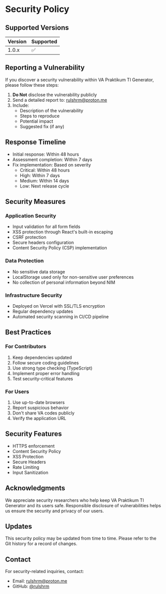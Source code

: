 # Security Policy

## Supported Versions

| Version | Supported          |
| ------- | ------------------ |
| 1.0.x   | :white_check_mark: |

## Reporting a Vulnerability

If you discover a security vulnerability within VA Praktikum TI Generator, please follow these steps:

1. **Do Not** disclose the vulnerability publicly
2. Send a detailed report to: rulshrm@proton.me
3. Include:
   - Description of the vulnerability
   - Steps to reproduce
   - Potential impact
   - Suggested fix (if any)

## Response Timeline

- Initial response: Within 48 hours
- Assessment completion: Within 7 days
- Fix implementation: Based on severity
  - Critical: Within 48 hours
  - High: Within 7 days
  - Medium: Within 14 days
  - Low: Next release cycle

## Security Measures

### Application Security
- Input validation for all form fields
- XSS protection through React's built-in escaping
- CSRF protection
- Secure headers configuration
- Content Security Policy (CSP) implementation

### Data Protection
- No sensitive data storage
- LocalStorage used only for non-sensitive user preferences
- No collection of personal information beyond NIM

### Infrastructure Security
- Deployed on Vercel with SSL/TLS encryption
- Regular dependency updates
- Automated security scanning in CI/CD pipeline

## Best Practices

### For Contributors
1. Keep dependencies updated
2. Follow secure coding guidelines
3. Use strong type checking (TypeScript)
4. Implement proper error handling
5. Test security-critical features

### For Users
1. Use up-to-date browsers
2. Report suspicious behavior
3. Don't share VA codes publicly
4. Verify the application URL

## Security Features

- HTTPS enforcement
- Content Security Policy
- XSS Protection
- Secure Headers
- Rate Limiting
- Input Sanitization

## Acknowledgments

We appreciate security researchers who help keep VA Praktikum TI Generator and its users safe. Responsible disclosure of vulnerabilities helps us ensure the security and privacy of our users.

## Updates

This security policy may be updated from time to time. Please refer to the Git history for a record of changes.

## Contact

For security-related inquiries, contact:
- Email: rulshrm@proton.me
- GitHub: [@rulshrm](https://github.com/rulshrm)